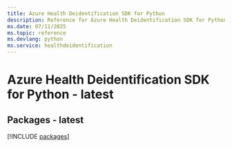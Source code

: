 ```yaml
---
title: Azure Health Deidentification SDK for Python
description: Reference for Azure Health Deidentification SDK for Python
ms.date: 07/11/2025
ms.topic: reference
ms.devlang: python
ms.service: healthdeidentification
---
```

# Azure Health Deidentification SDK for Python - latest
## Packages - latest
[!INCLUDE [packages](health-deidentification-index.md)]